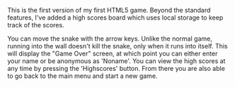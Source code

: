 This is the first version of my first HTML5 game. Beyond the standard features, I've added a high scores board which uses local storage to keep track of the scores.

You can move the snake with the arrow keys. Unlike the normal game, running into the wall doesn't kill the snake, only when it runs into itself. This will display the "Game Over" screen, at which point you can either enter your name or be anonymous as 'Noname'. You can view the high scores at any time by pressing the 'Highscores' button. From there you are also able to go back to the main menu and start a new game.
